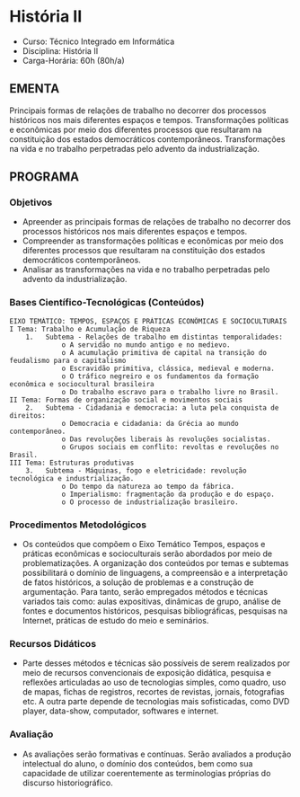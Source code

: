 # História II 


* Curso: Técnico Integrado em Informática
* Disciplina: História II                                                       
* Carga-Horária: 60h (80h/a)

## EMENTA

Principais formas de relações de trabalho no decorrer dos processos históricos nos mais diferentes espaços e
tempos. Transformações políticas e econômicas por meio dos diferentes processos que resultaram na constituição
dos estados democráticos contemporâneos. Transformações na vida e no trabalho perpetradas pelo advento da
industrialização.

## PROGRAMA
### Objetivos

*    Apreender as principais formas de relações de trabalho no decorrer dos processos históricos nos mais
     diferentes espaços e tempos.
*    Compreender as transformações políticas e econômicas por meio dos diferentes processos que resultaram na
     constituição dos estados democráticos contemporâneos.
*    Analisar as transformações na vida e no trabalho perpetradas pelo advento da industrialização.

### Bases Científico-Tecnológicas (Conteúdos)

    EIXO TEMÁTICO: TEMPOS, ESPAÇOS E PRÁTICAS ECONÔMICAS E SOCIOCULTURAIS
    I Tema: Trabalho e Acumulação de Riqueza
        1.   Subtema - Relações de trabalho em distintas temporalidades:
                 o A servidão no mundo antigo e no medievo.
                 o A acumulação primitiva de capital na transição do feudalismo para o capitalismo
                 o Escravidão primitiva, clássica, medieval e moderna.
                 o O tráfico negreiro e os fundamentos da formação econômica e sociocultural brasileira
                 o Do trabalho escravo para o trabalho livre no Brasil.
    II Tema: Formas de organização social e movimentos sociais
        2.   Subtema - Cidadania e democracia: a luta pela conquista de direitos:
                 o Democracia e cidadania: da Grécia ao mundo contemporâneo.
                 o Das revoluções liberais às revoluções socialistas.
                 o Grupos sociais em conflito: revoltas e revoluções no Brasil.
    III Tema: Estruturas produtivas
        3.   Subtema - Máquinas, fogo e eletricidade: revolução tecnológica e industrialização.
                 o Do tempo da natureza ao tempo da fábrica.
                 o Imperialismo: fragmentação da produção e do espaço.
                 o O processo de industrialização brasileiro.

### Procedimentos Metodológicos

* Os conteúdos que compõem o Eixo Temático Tempos, espaços e práticas econômicas e socioculturais serão
  abordados por meio de problematizações. A organização dos conteúdos por temas e subtemas possibilitará o
  domínio de linguagens, a compreensão e a interpretação de fatos históricos, a solução de problemas e a
  construção de argumentação. Para tanto, serão empregados métodos e técnicas variados tais como: aulas
  expositivas, dinâmicas de grupo, análise de fontes e documentos históricos, pesquisas bibliográficas, pesquisas
  na Internet, práticas de estudo do meio e seminários.

### Recursos Didáticos

*   Parte desses métodos e técnicas são possíveis de serem realizados por meio de recursos convencionais de
    exposição didática, pesquisa e reflexões articuladas ao uso de tecnologias simples, como quadro, uso de
    mapas, fichas de registros, recortes de revistas, jornais, fotografias etc. A outra parte depende de tecnologias
    mais sofisticadas, como DVD player, data-show, computador, softwares e internet.

### Avaliação

* As avaliações serão formativas e contínuas. Serão avaliados a produção intelectual do aluno, o domínio dos
  conteúdos, bem como sua capacidade de utilizar coerentemente as terminologias próprias do discurso
  historiográfico.